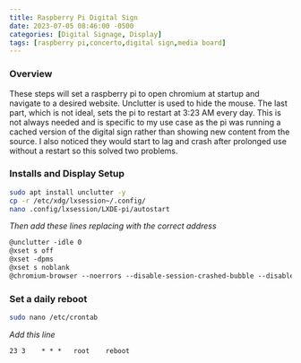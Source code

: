 ```yaml
---
title: Raspberry Pi Digital Sign
date: 2023-07-05 08:46:00 -0500
categories: [Digital Signage, Display]
tags: [raspberry pi,concerto,digital sign,media board]
---
```


### Overview
These steps will set a raspberry pi to open chromium at startup and navigate to a desired website. Unclutter is used to hide the mouse. The last part, which is not ideal, sets the pi to restart at 3:23 AM every day. This is not always needed and is specific to my use case as the pi was running a cached version of the digital sign rather than showing new content from the source. I also noticed they would start to lag and crash after prolonged use without a restart so this solved two problems.

### Installs and Display Setup
```bash
sudo apt install unclutter -y
cp -r /etc/xdg/lxsession~/.config/
nano .config/lxsession/LXDE-pi/autostart
```

*Then add these lines replacing <WEBURL> with the correct address*
```txt
@unclutter -idle 0
@xset s off
@xset -dpms
@xset s noblank
@chromium-browser --noerrors --disable-session-crashed-bubble --disable-infobars --start-fullscreen --incognito <WEBURL>
```

### Set a daily reboot
```bash
sudo nano /etc/crontab
```
*Add this line*
```txt
23 3    * * *   root    reboot
```

